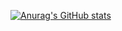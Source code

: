 [![Anurag's GitHub stats](https://github-readme-stats.vercel.app/api?username=oleg1994)](https://github.com/anuraghazra/github-readme-stats)

